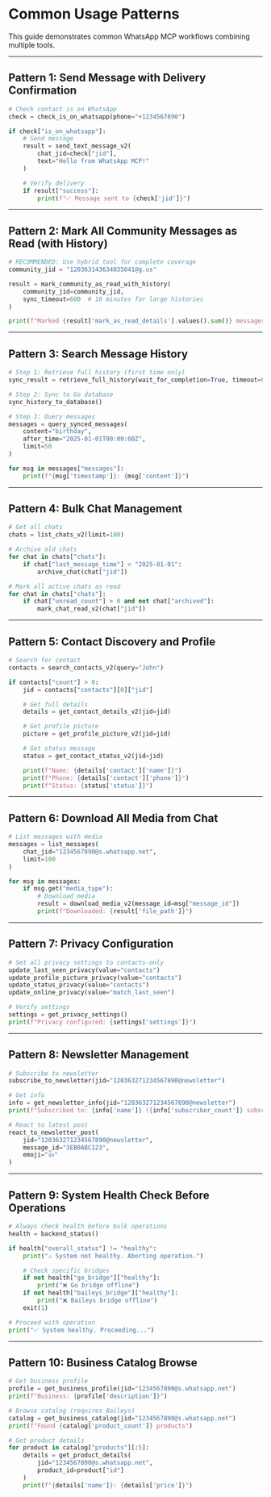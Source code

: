 # Common Usage Patterns

This guide demonstrates common WhatsApp MCP workflows combining multiple tools.

---

## Pattern 1: Send Message with Delivery Confirmation

```python
# Check contact is on WhatsApp
check = check_is_on_whatsapp(phone="+1234567890")

if check["is_on_whatsapp"]:
    # Send message
    result = send_text_message_v2(
        chat_jid=check["jid"],
        text="Hello from WhatsApp MCP!"
    )

    # Verify delivery
    if result["success"]:
        print(f"✅ Message sent to {check['jid']}")
```

---

## Pattern 2: Mark All Community Messages as Read (with History)

```python
# RECOMMENDED: Use hybrid tool for complete coverage
community_jid = "120363143634035041@g.us"

result = mark_community_as_read_with_history(
    community_jid=community_jid,
    sync_timeout=600  # 10 minutes for large histories
)

print(f"Marked {result['mark_as_read_details'].values().sum()} messages across all groups")
```

---

## Pattern 3: Search Message History

```python
# Step 1: Retrieve full history (first time only)
sync_result = retrieve_full_history(wait_for_completion=True, timeout=600)

# Step 2: Sync to Go database
sync_history_to_database()

# Step 3: Query messages
messages = query_synced_messages(
    content="birthday",
    after_time="2025-01-01T00:00:00Z",
    limit=50
)

for msg in messages["messages"]:
    print(f"{msg['timestamp']}: {msg['content']}")
```

---

## Pattern 4: Bulk Chat Management

```python
# Get all chats
chats = list_chats_v2(limit=100)

# Archive old chats
for chat in chats["chats"]:
    if chat["last_message_time"] < "2025-01-01":
        archive_chat(chat["jid"])

# Mark all active chats as read
for chat in chats["chats"]:
    if chat["unread_count"] > 0 and not chat["archived"]:
        mark_chat_read_v2(chat["jid"])
```

---

## Pattern 5: Contact Discovery and Profile

```python
# Search for contact
contacts = search_contacts_v2(query="John")

if contacts["count"] > 0:
    jid = contacts["contacts"][0]["jid"]

    # Get full details
    details = get_contact_details_v2(jid=jid)

    # Get profile picture
    picture = get_profile_picture_v2(jid=jid)

    # Get status message
    status = get_contact_status_v2(jid=jid)

    print(f"Name: {details['contact']['name']}")
    print(f"Phone: {details['contact']['phone']}")
    print(f"Status: {status['status']}")
```

---

## Pattern 6: Download All Media from Chat

```python
# List messages with media
messages = list_messages(
    chat_jid="1234567890@s.whatsapp.net",
    limit=100
)

for msg in messages:
    if msg.get("media_type"):
        # Download media
        result = download_media_v2(message_id=msg["message_id"])
        print(f"Downloaded: {result['file_path']}")
```

---

## Pattern 7: Privacy Configuration

```python
# Set all privacy settings to contacts-only
update_last_seen_privacy(value="contacts")
update_profile_picture_privacy(value="contacts")
update_status_privacy(value="contacts")
update_online_privacy(value="match_last_seen")

# Verify settings
settings = get_privacy_settings()
print(f"Privacy configured: {settings['settings']}")
```

---

## Pattern 8: Newsletter Management

```python
# Subscribe to newsletter
subscribe_to_newsletter(jid="120363271234567890@newsletter")

# Get info
info = get_newsletter_info(jid="120363271234567890@newsletter")
print(f"Subscribed to: {info['name']} ({info['subscriber_count']} subscribers)")

# React to latest post
react_to_newsletter_post(
    jid="120363271234567890@newsletter",
    message_id="3EB0ABC123",
    emoji="👍"
)
```

---

## Pattern 9: System Health Check Before Operations

```python
# Always check health before bulk operations
health = backend_status()

if health["overall_status"] != "healthy":
    print("⚠️ System not healthy. Aborting operation.")

    # Check specific bridges
    if not health["go_bridge"]["healthy"]:
        print("❌ Go bridge offline")
    if not health["baileys_bridge"]["healthy"]:
        print("❌ Baileys bridge offline")
    exit(1)

# Proceed with operation
print("✅ System healthy. Proceeding...")
```

---

## Pattern 10: Business Catalog Browse

```python
# Get business profile
profile = get_business_profile(jid="1234567890@s.whatsapp.net")
print(f"Business: {profile['description']}")

# Browse catalog (requires Baileys)
catalog = get_business_catalog(jid="1234567890@s.whatsapp.net")
print(f"Found {catalog['product_count']} products")

# Get product details
for product in catalog["products"][:5]:
    details = get_product_details(
        jid="1234567890@s.whatsapp.net",
        product_id=product["id"]
    )
    print(f"{details['name']}: {details['price']}")
```
